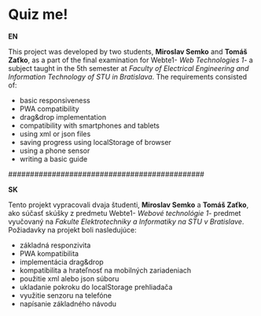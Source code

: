 # Quiz me!

**EN**

This project was developed by two students, **Miroslav Semko** and **Tomáš Zaťko**, as a part of the final examination for Webte1- *Web Technologies 1*- a subject taught in the 5th semester at *Faculty of Electrical Engineering and Information Technology of STU in Bratislava*.
The requirements consisted of:
  * basic responsiveness
  * PWA compatibility
  * drag&drop implementation
  * compatibility with smartphones and tablets
  * using xml or json files
  * saving progress using localStorage of browser
  * using a phone sensor
  * writing a basic guide

#############################################

**SK**

Tento projekt vypracovali dvaja študenti, **Miroslav Semko** a **Tomáš Zaťko**, ako súčasť skúšky z predmetu Webte1- *Webové technológie 1*- predmet vyučovaný na *Fakulte Elektrotechniky a Informatiky na STU v Bratislave*.
Požiadavky na projekt boli nasledujúce:
  * základná responzivita
  * PWA kompatibilita
  * implementácia drag&drop
  * kompatibilita a hrateľnosť na mobilných zariadeniach
  * použitie xml alebo json súboru
  * ukladanie pokroku do localStorage prehliadača
  * využitie senzoru na telefóne
  * napísanie základného návodu
